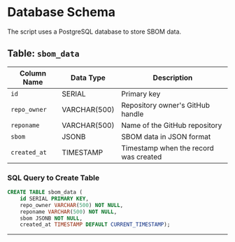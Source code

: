 # Database Schema

The script uses a PostgreSQL database to store SBOM data.

## Table: `sbom_data`

| Column Name  | Data Type        | Description                     |
|--------------|------------------|---------------------------------|
| `id`         | SERIAL           | Primary key                    |
| `repo_owner` | VARCHAR(500)     | Repository owner's GitHub handle|
| `reponame`   | VARCHAR(500)     | Name of the GitHub repository  |
| `sbom`       | JSONB            | SBOM data in JSON format       |
| `created_at` | TIMESTAMP        | Timestamp when the record was created |


### SQL Query to Create Table

```sql
CREATE TABLE sbom_data (
    id SERIAL PRIMARY KEY,
    repo_owner VARCHAR(500) NOT NULL,
    reponame VARCHAR(500) NOT NULL,
    sbom JSONB NOT NULL,
    created_at TIMESTAMP DEFAULT CURRENT_TIMESTAMP);
```

---
<!-- [Previous: APIs](api.md) | [Next: Error Handling](error_handling.md) -->